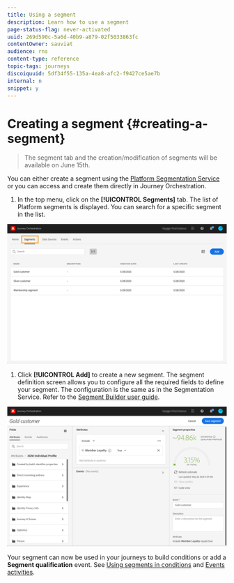 ```yaml
---
title: Using a segment
description: Learn how to use a segment
page-status-flag: never-activated
uuid: 269d590c-5a6d-40b9-a879-02f5033863fc
contentOwner: sauviat
audience: rns
content-type: reference
topic-tags: journeys
discoiquuid: 5df34f55-135a-4ea8-afc2-f9427ce5ae7b
internal: n
snippet: y
---
```



# Creating a segment {#creating-a-segment}

>The segment tab and the creation/modification of segments will be available on June 15th.

You can either create a segment using the [Platform Segmentation Service](https://docs.adobe.com/content/help/en/experience-platform/segmentation/home.html) or you can access and create them directly in Journey Orchestration.

1. In the top menu, click on the **[!UICONTROL Segments]** tab. The list of Platform segments is displayed. You can search for a specific segment in the list.

 ![](../assets/segment1.png)

1. Click **[!UICONTROL Add]** to create a new segment. The segment definition screen allows you to configure all the required fields to define your segment. The configuration is the same as in the Segmentation Service. Refer to the [Segment Builder user guide](https://docs.adobe.com/content/help/en/experience-platform/segmentation/ui/overview.html).

 ![](../assets/segment2.png)

Your segment can now be used in your journeys to build conditions or add a **Segment qualification** event. See [Using segments in conditions](../segment/using-a-segment.md) and [Events activities](../building-journeys/event-activities.md#segment-qualification).